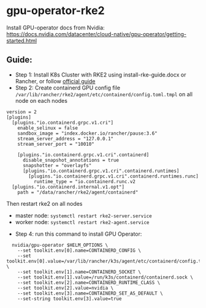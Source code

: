 # gpu-operator-rke2

Install GPU-operator docs from Nvidia: https://docs.nvidia.com/datacenter/cloud-native/gpu-operator/getting-started.html

## Guide:
- Step 1: Install K8s Cluster with RKE2 using install-rke-guide.docx or Rancher, or follow [official guide](https://ranchermanager.docs.rancher.com/v2.5/how-to-guides/new-user-guides/kubernetes-cluster-setup/rke2-for-rancher)
- Step 2: Create containerd GPU config file `/var/lib/rancher/rke2/agent/etc/containerd/config.toml.tmpl` on all node on each nodes
```
version = 2
[plugins]
  [plugins."io.containerd.grpc.v1.cri"]
    enable_selinux = false 
    sandbox_image = "index.docker.io/rancher/pause:3.6" 
    stream_server_address = "127.0.0.1" 
    stream_server_port = "10010"

    [plugins."io.containerd.grpc.v1.cri".containerd] 
      disable_snapshot_annotations = true 
      snapshotter = "overlayfs" 
      [plugins."io.containerd.grpc.v1.cri".containerd.runtimes] 
        [plugins."io.containerd.grpc.v1.cri".containerd.runtimes.runc] 
          runtime_type = "io.containerd.runc.v2
  [plugins."io.containerd.internal.v1.opt"] 
    path = "/data/rancher/rke2/agent/containerd"
```
Then restart rke2 on all nodes 
  + master node: `systemctl restart rke2-server.service`
  + worker node: `systemctl restart rke2-agent.service`
- Step 4: run this command to install GPU Operator: 
```helm install -n gpu-operator --create-namespace \
  nvidia/gpu-operator $HELM_OPTIONS \
    --set toolkit.env[0].name=CONTAINERD_CONFIG \
    --set toolkit.env[0].value=/var/lib/rancher/k3s/agent/etc/containerd/config.toml.tmpl \
    --set toolkit.env[1].name=CONTAINERD_SOCKET \
    --set toolkit.env[1].value=/run/k3s/containerd/containerd.sock \
    --set toolkit.env[2].name=CONTAINERD_RUNTIME_CLASS \
    --set toolkit.env[2].value=nvidia \
    --set toolkit.env[3].name=CONTAINERD_SET_AS_DEFAULT \
    --set-string toolkit.env[3].value=true
```
